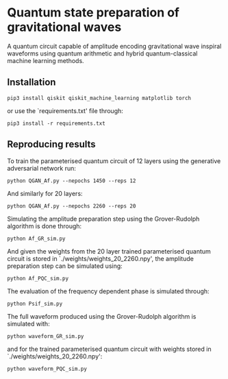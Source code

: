 # Quantum state preparation of gravitational waves

A quantum circuit capable of amplitude encoding gravitational wave inspiral waveforms using quantum arithmetic and hybrid quantum-classical machine learning methods.

## Installation

``` pip3 install qiskit qiskit_machine_learning matplotlib torch ```

or use the `requirements.txt' file through:

``` pip3 install -r requirements.txt ```

## Reproducing results

To train the parameterised quantum circuit of 12 layers using the generative adversarial network run:

``` python QGAN_Af.py --nepochs 1450 --reps 12 ```

And similarly for 20 layers:

``` python QGAN_Af.py --nepochs 2260 --reps 20 ```

Simulating the amplitude preparation step using the Grover-Rudolph algorithm is done through:

``` python Af_GR_sim.py ```

And given the weights from the 20 layer trained parameterised quantum circuit is stored in `./weights/weights_20_2260.npy', the amplitude preparation step can be simulated using:

``` python Af_PQC_sim.py ```

The evaluation of the frequency dependent phase is simulated through:

``` python Psif_sim.py ```

The full waveform produced using the Grover-Rudolph algorithm is simulated with:

``` python waveform_GR_sim.py ```

and for the trained parameterised quantum circuit with weights stored in `./weights/weights_20_2260.npy':

``` python waveform_PQC_sim.py ```
